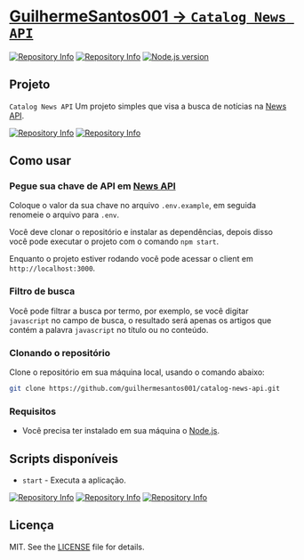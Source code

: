 # [GuilhermeSantos001 -> `Catalog News API`](https://github.com/GuilhermeSantos001)

[![Repository Info][repo-badge-maintenance]][repo-link]
[![Repository Info][repo-badge-version]][repo-link]
[![Node.js version][nodejs-badge]][nodejs]

## Projeto

`Catalog News API` Um projeto simples que visa a busca de notícias na [News API](https://newsapi.org/).

[![Repository Info][repo-badge-downloads]][repo-link]
[![Repository Info][repo-badge-size]][repo-link]

## Como usar

### Pegue sua chave de API em [News API](https://newsapi.org/)

Coloque o valor da sua chave no arquivo `.env.example`, em seguida renomeie o arquivo para `.env`.

Você deve clonar o repositório e instalar as dependências, depois disso você pode executar o projeto com o comando `npm start`.

Enquanto o projeto estiver rodando você pode acessar o client em `http://localhost:3000`.

### Filtro de busca

Você pode filtrar a busca por termo, por exemplo, se você digitar `javascript` no campo de busca, o resultado será apenas os artigos que contém a palavra `javascript` no título ou no conteúdo.

### Clonando o repositório

Clone o repositório em sua máquina local, usando o comando abaixo:

```sh
git clone https://github.com/guilhermesantos001/catalog-news-api.git
```

### Requisitos

- Você precisa ter instalado em sua máquina o [Node.js](https://nodejs.org/en/).

## Scripts disponíveis

- `start` - Executa a aplicação.

[![Repository Info][repo-badge-issues]][repo-link]
[![Repository Info][repo-badge-forks]][repo-link]
[![Repository Info][repo-badge-stars]][repo-link]

## Licença

MIT. See the [LICENSE](https://github.com/guilhermesantos001/catalog-news-api/blob/main/LICENSE) file for details.

[nodejs-badge]: https://img.shields.io/badge/Node.js->=%2016.15-blue.svg
[nodejs]: https://nodejs.org/dist/latest-v16.x/docs/api/
[repo-link]: https://github.com/guilhermesantos001/catalog-news-api
[repo-badge-version]: https://img.shields.io/github/package-json/v/guilhermesantos001/catalog-news-api?color=green&logo=git&logoColor=green&style=for-the-badge
[repo-badge-size]: https://img.shields.io/github/languages/code-size/guilhermesantos001/catalog-news-api?color=red&logo=github&logoColor=red&style=for-the-badge
[repo-badge-downloads]: https://img.shields.io/github/downloads/guilhermesantos001/catalog-news-api/total?color=red&logo=github&logoColor=red&style=for-the-badge
[repo-badge-issues]: https://img.shields.io/github/issues/guilhermesantos001/catalog-news-api?color=red&logo=git&style=for-the-badge
[repo-badge-forks]: https://img.shields.io/github/forks/guilhermesantos001/catalog-news-api?color=green&logo=git&logoColor=green&style=for-the-badge
[repo-badge-stars]: https://img.shields.io/github/stars/guilhermesantos001/catalog-news-api?color=green&logo=git&logoColor=green&style=for-the-badge
[repo-badge-maintenance]: https://img.shields.io/maintenance/yes/2022?logo=github&logoColor=green&style=for-the-badge
